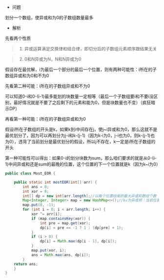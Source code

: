 - 问题

划分一个数组，使异或和为0的子数组数量最多

- 解析

先看两个性质

>1. 异或运算满足交换律和结合律，即切分后的子数组元素顺序跟结果无关

>2. 0和N异或为N，N和N异或为0


假设存在最优解，i为最后一个部分的最后一个位置，则有两种可能性：i所在的子数组异或和为0和不为0

先看第二种可能：i所在的子数组异或和不为0

可以知道0-i和0-(i-1)最多能划的块数量一定相等（最后一个子数组要i和不要i没区别，最好情况就是不要了之后剩下的元素和能为0，但是块数量也不变）（疯狂暗示DP）

再看第一种可能：i所在的子数组异或和为0

假设i所在子数组的开头是k，如果k到i中间存在j，使j~i异或和为0，那么这就不是最优划分了，因为可以再划分为j-i和k-(j-1)（因为k-i为0，j-i也为0，则k-(j-1)也为0），违背了当前划分是最优划分的假设，所以j不存在，k一定是i所在子数组的开头

第一种可能性可以得出：如果0-i的划分块数为sum，那么咱们要求的就是从0-(i-1)中间异或和还是sum的最晚的位置，这个位置的下一个位置就是k（因为k~i为0）


```java
public class Most_EOR {

    public static int mostEOR(int[] arr) {
        int ans = 0;
        int xor = 0;
        int[] dp = new int[arr.length];//以每个位置结尾的最大异或和数组个数
        Map<Integer, Integer> map = new HashMap<>();//kv为异或和：当前位置
        map.put(0, -1);
        for (int i = 0; i < arr.length; i++) {
            xor ^= arr[i];
            if (map.containsKey(xor)) {
                int pre = map.get(xor);
                dp[i] = pre == -1 ? 1 : (dp[pre] + 1);
            }
            if (i > 0) {
                dp[i] = Math.max(dp[i - 1], dp[i]);
            }
            map.put(xor, i);
            ans = Math.max(ans, dp[i]);
        }
	return ans;
    }
}
```

